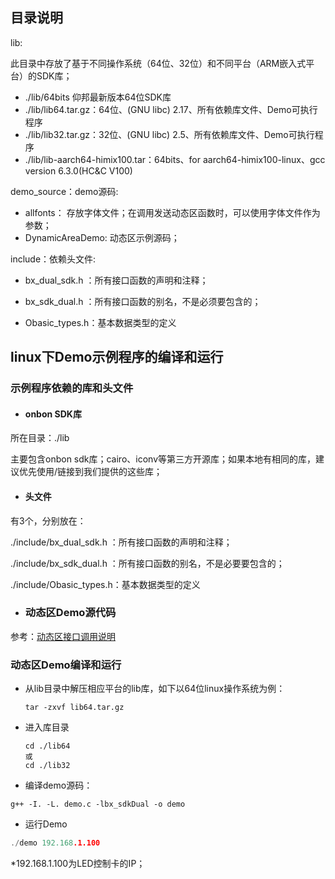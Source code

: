 ## 目录说明

lib:

 此目录中存放了基于不同操作系统（64位、32位）和不同平台（ARM嵌入式平台）的SDK库；

- ./lib/64bits 仰邦最新版本64位SDK库
- ./lib/lib64.tar.gz：64位、(GNU libc) 2.17、所有依赖库文件、Demo可执行程序
- ./lib/lib32.tar.gz：32位、(GNU libc) 2.5、所有依赖库文件、Demo可执行程序
- ./lib/lib-aarch64-himix100.tar：64bits、for aarch64-himix100-linux、gcc version 6.3.0(HC&C V100)


demo_source：demo源码:

- allfonts： 存放字体文件；在调用发送动态区函数时，可以使用字体文件作为参数；
- DynamicAreaDemo: 动态区示例源码；

include：依赖头文件:

- bx_dual_sdk.h ：所有接口函数的声明和注释；

- bx_sdk_dual.h ：所有接口函数的别名，不是必须要包含的；

- Obasic_types.h：基本数据类型的定义



## linux下Demo示例程序的编译和运行

### 示例程序依赖的库和头文件

- #### onbon SDK库

所在目录：./lib

主要包含onbon sdk库；cairo、iconv等第三方开源库；如果本地有相同的库，建议优先使用/链接到我们提供的这些库；

- #### 头文件

有3个，分别放在：

./include/bx_dual_sdk.h ：所有接口函数的声明和注释；

./include/bx_sdk_dual.h ：所有接口函数的别名，不是必要要包含的；

./include/Obasic_types.h：基本数据类型的定义

- ### 动态区Demo源代码


参考：[动态区接口调用说明](https://github.com/onbonlab/bx.dual.linux.cplus/blob/master/doc/BX-G5G6%20SDK%20动态区接口调用说明C%2B%2B.md)



### 动态区Demo编译和运行

- 从lib目录中解压相应平台的lib库，如下以64位linux操作系统为例：

  ```
  tar -zxvf lib64.tar.gz
  ```

- 进入库目录

  ```
  cd ./lib64
  或
  cd ./lib32
  ```

- 编译demo源码：

```
g++ -I. -L. demo.c -lbx_sdkDual -o demo
```

- 运行Demo

```C++
./demo 192.168.1.100
```

*192.168.1.100为LED控制卡的IP；